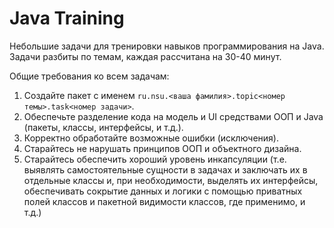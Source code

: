 # Java Training

Небольшие задачи для тренировки навыков программирования на Java. Задачи разбиты по темам, каждая рассчитана на 30-40 минут.

Общие требования ко всем задачам:

1. Создайте пакет с именем `ru.nsu.<ваша фамилия>.topic<номер темы>.task<номер задачи>`.
2. Обеспечьте разделение кода на модель и UI средствами ООП и Java (пакеты, классы, интерфейсы, и т.д.).
3. Корректно обработайте возможные ошибки (исключения).
4. Старайтесь не нарушать принципов ООП и объектного дизайна.
5. Старайтесь обеспечить хороший уровень инкапсуляции (т.е. выявлять самостоятельные сущности в задачах и заключать их в отдельные классы и, при необходимости, выделять их интерфейсы, обеспечивать сокрытие данных и логики с помощью приватных полей классов и пакетной видимости классов, где применимо, и т.д.)
